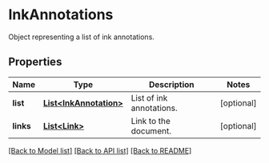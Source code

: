 ﻿
# InkAnnotations
Object representing a list of ink annotations.

## Properties
Name | Type | Description | Notes
------------ | ------------- | ------------- | -------------
**list** | [**List&lt;InkAnnotation&gt;**](InkAnnotation.md) | List of ink annotations. | [optional]
**links** | [**List&lt;Link&gt;**](Link.md) | Link to the document. | [optional]


[[Back to Model list]](../../README.md#documentation-for-models) [[Back to API list]](../../README.md#documentation-for-api-endpoints) [[Back to README]](../../README.md)


